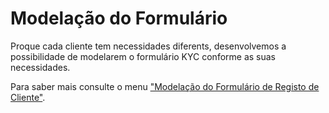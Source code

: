 # Modelação do Formulário

Proque cada cliente tem necessidades diferents, desenvolvemos a possibilidade de modelarem o formulário KYC conforme as suas necessidades.

Para saber mais consulte o menu ["Modelação do Formulário de Registo de Cliente"](../configuracoes/modelacao-do-formulario-de-registo-de-cliente.md).
